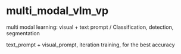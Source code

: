 # multi_modal_vlm_vp
multi modal learning: visual + text prompt / Classification, detection, segmentation

text_prompt + visual_prompt,  iteration training, for the best accuracy

